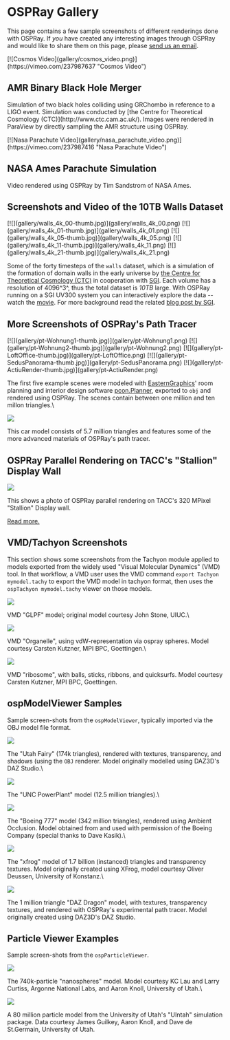 OSPRay Gallery
==============

This page contains a few sample screenshots of different renderings done
with OSPRay. If *you* have created any interesting images through OSPRay
and would like to share them on this page, please [send us an
email](mailto:ospray@googlegroups.com).

<div class="exhibit">
[![Cosmos Video](gallery/cosmos_video.png)](https://vimeo.com/237987637 "Cosmos Video")
 <div class="caption">
<h2>AMR Binary Black Hole Merger</h2>
<p>Simulation of two black holes colliding using GRChombo in reference to a LIGO event.  Simulation was conducted by
[the Centre for Theoretical Cosmology (CTC)](http://www.ctc.cam.ac.uk/).  Images were 
rendered in ParaView by directly sampling the AMR structure using OSPRay.</p>
</div>
</div>

<div class="exhibit">
[![Nasa Parachute Video](gallery/nasa_parachute_video.png)](https://vimeo.com/237987416 "Nasa Parachute Video")
<div class="caption">
<h2>NASA Ames Parachute Simulation</h2>
<p>Video rendered using OSPRay by Tim Sandstrom of NASA Ames.</p>
</div>
</div>

Screenshots and Video of the 10TB Walls Dataset
-----------------------------------------------

<div class="left">
[![](gallery/walls_4k_00-thumb.jpg)](gallery/walls_4k_00.png)
[![](gallery/walls_4k_01-thumb.jpg)](gallery/walls_4k_01.png)
[![](gallery/walls_4k_05-thumb.jpg)](gallery/walls_4k_05.png)
[![](gallery/walls_4k_11-thumb.jpg)](gallery/walls_4k_11.png)
[![](gallery/walls_4k_21-thumb.jpg)](gallery/walls_4k_21.png)
</div>

Some of the forty timesteps of the `walls` dataset, which is a
simulation of the formation of domain walls in the early universe by
[the Centre for Theoretical Cosmology (CTC)](http://www.ctc.cam.ac.uk/)
in cooperation with [SGI](http://www.sgi.com/). Each volume has a
resolution of 4096^3^, thus the total dataset is *10TB* large. With
OSPRay running on a SGI UV300 system you can interactively explore the
data -- watch the [movie](gallery/walls_4k.mp4). For more background
read the related [blog post by
SGI](http://blog.sgi.com/accelerating-scientific-discovery-through-visualization/).

More Screenshots of OSPRay's Path Tracer
----------------------------------------

<div class="left">
[![](gallery/pt-Wohnung1-thumb.jpg)](gallery/pt-Wohnung1.png)
[![](gallery/pt-Wohnung2-thumb.jpg)](gallery/pt-Wohnung2.png)
[![](gallery/pt-LoftOffice-thumb.jpg)](gallery/pt-LoftOffice.png)
[![](gallery/pt-SedusPanorama-thumb.jpg)](gallery/pt-SedusPanorama.png)
[![](gallery/pt-ActiuRender-thumb.jpg)](gallery/pt-ActiuRender.png)
</div>

The first five example scenes were modeled with
[EasternGraphics](http://www.easterngraphics.com/en.html)' room planning
and interior design software
[pcon.Planner](http://pcon-planner.com/en/), exported to `obj` and
rendered using OSPRay. The scenes contain between one million and ten
millon triangles.\

[![](gallery/pt-car-thumb.jpg)](gallery/pt-car.png)

This car model consists of 5.7 million triangles and features some of
the more advanced materials of OSPRay's path tracer.


OSPRay Parallel Rendering on TACC's "Stallion" Display Wall
-----------------------------------------------------------

[![](gallery/ospray_stallion-thumb.jpg)](displaywall.html)

This shows a photo of OSPRay parallel rendering on TACC's 320 MPixel
"Stallion" Display wall.

[Read more.](displaywall.html)


VMD/Tachyon Screenshots
-----------------------

This section shows some screenshots from the Tachyon module applied to
models exported from the widely used "Visual Molecular Dynamics" (VMD)
tool. In that workflow, a VMD user uses the VMD command
`export Tachyon mymodel.tachy` to export the VMD model in tachyon
format, then uses the `ospTachyon mymodel.tachy` viewer on those models.

[![](gallery/ospTachyon-glpf-thumb.jpg)](gallery/ospTachyon-glpf.png)

VMD "GLPF" model; original model courtesy John Stone, UIUC.\

[![](gallery/ospTachyon-organelle-thumb.jpg)](gallery/ospTachyon-organelle.png)

VMD "Organelle", using vdW-representation via ospray spheres. Model
courtesy Carsten Kutzner, MPI BPC, Goettingen.\

[![](gallery/ospTachyon-ribosome-thumb.jpg)](gallery/ospTachyon-ribosome.png)

VMD "ribosome", with balls, sticks, ribbons, and quicksurfs. Model
courtesy Carsten Kutzner, MPI BPC, Goettingen.


ospModelViewer Samples
----------------------

Sample screen-shots from the `ospModelViewer`, typically imported via
the OBJ model file format.

[![](gallery/obj-fairy-thumb.jpg)](gallery/obj-fairy.png)

The "Utah Fairy" (174k triangles), rendered with textures, transparency,
and shadows (using the `OBJ` renderer. Model originally modelled using
DAZ3D's DAZ Studio.\

[![](gallery/obj-powerplant-thumb.jpg)](gallery/obj-powerplant.png)

The "UNC PowerPlant" model (12.5 million triangles).\

[![](gallery/ao-boeing-thumb.jpg)](gallery/ao-boeing.png)

The "Boeing 777" model (342 million triangles), rendered using Ambient
Occlusion. Model obtained from and used with permission of the Boeing
Company (special thanks to Dave Kasik).\

[![](gallery/obj-xfrog-thumb.jpg)](gallery/obj-xfrog.png)

The "xfrog" model of 1.7 billion (instanced) triangles and transparency
textures. Model originally created using XFrog, model courtesy Oliver
Deussen, University of Konstanz.\

[![](gallery/pt-dragon-thumb.jpg)](gallery/pt-dragon.png)

The 1 million triangle "DAZ Dragon" model, with textures, transparency
textures, and rendered with OSPRay's experimental path tracer. Model
originally created using DAZ3D's DAZ Studio.


Particle Viewer Examples
------------------------

Sample screen-shots from the `ospParticleViewer`.

[![](gallery/ospParticle-nanospheres-thumb.jpg)](gallery/ospParticle-nanospheres.png)

The 740k-particle "nanospheres" model. Model courtesy KC Lau and Larry
Curtiss, Argonne National Labs, and Aaron Knoll, University of Utah.\

[![](gallery/ospParticle-uintah-thumb.jpg)](gallery/ospParticle-uintah.png)

A 80 million particle model from the University of Utah's "UIntah"
simulation package. Data courtesy James Guilkey, Aaron Knoll, and Dave
de St.Germain, University of Utah.
